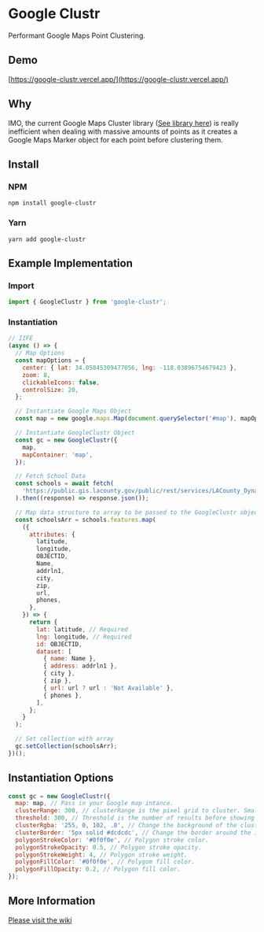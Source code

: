 # Google Clustr

Performant Google Maps Point Clustering.

## Demo

[https://google-clustr.vercel.app/](https://google-clustr.vercel.app/)

## Why

IMO, the current Google Maps Cluster library ([See library here](https://github.com/googlemaps/js-marker-clusterer)) is really inefficient when dealing with massive amounts of points as it creates a Google Maps Marker object for each point before clustering them.

## Install

### NPM

```
npm install google-clustr
```

### Yarn

```
yarn add google-clustr
```

## Example Implementation

### Import

```js
import { GoogleClustr } from 'google-clustr';
```

### Instantiation

```js
// IIFE
(async () => {
  // Map Options
  const mapOptions = {
    center: { lat: 34.05845309477056, lng: -118.03896754679423 },
    zoom: 8,
    clickableIcons: false,
    controlSize: 20,
  };

  // Instantiate Google Maps Object
  const map = new google.maps.Map(document.querySelector('#map'), mapOptions);

  // Instantiate GoogleClustr Object
  const gc = new GoogleClustr({
    map,
    mapContainer: 'map',
  });

  // Fetch School Data
  const schools = await fetch(
    'https://public.gis.lacounty.gov/public/rest/services/LACounty_Dynamic/LMS_Data_Public/MapServer/49/query?where=1%3D1&outFields=*&outSR=4326&f=json'
  ).then((response) => response.json());

  // Map data structure to array to be passed to the GoogleClustr object.
  const schoolsArr = schools.features.map(
    ({
      attributes: {
        latitude,
        longitude,
        OBJECTID,
        Name,
        addrln1,
        city,
        zip,
        url,
        phones,
      },
    }) => {
      return {
        lat: latitude, // Required
        lng: longitude, // Required
        id: OBJECTID,
        dataset: [
          { name: Name },
          { address: addrln1 },
          { city },
          { zip },
          { url: url ? url : 'Not Available' },
          { phones },
        ],
      };
    }
  );

  // Set collection with array
  gc.setCollection(schoolsArr);
})();
```

## Instantiation Options

```js
const gc = new GoogleClustr({
  map: map, // Pass in your Google map intance.
  clusterRange: 300, // clusterRange is the pixel grid to cluster. Smaller = more clusters / Larger = less clusters.
  threshold: 300, // Threshold is the number of results before showing markers,
  clusterRgba: '255, 0, 102, .8', // Change the background of the cluster icon.
  clusterBorder: '5px solid #dcdcdc', // Change the border around the icon.
  polygonStrokeColor: '#0f0f0e', // Polygon stroke color.
  polygonStrokeOpacity: 0.5, // Polygon stroke opacity.
  polygonStrokeWeight: 4, // Polygon stroke weight.
  polygonFillColor: '#0f0f0e', // Polygom fill color.
  polygonFillOpacity: 0.2, // Polygon fill color.
});
```

## More Information

[Please visit the wiki](https://github.com/iamjpg/GoogleClustr/wiki/Welcome-to-the-GoogleClustr-Wiki)
